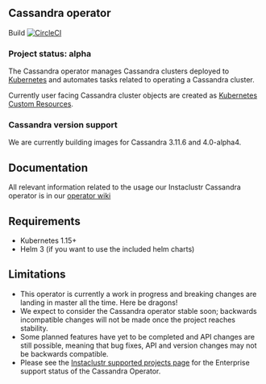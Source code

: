 ## Cassandra operator
Build [![CircleCI](https://circleci.com/gh/instaclustr/cassandra-operator/tree/master.svg?style=svg)](https://circleci.com/gh/instaclustr/cassandra-operator/tree/master)

### Project status: alpha
The Cassandra operator manages Cassandra clusters deployed to [Kubernetes](http://kubernetes.io) and automates tasks related to operating a Cassandra cluster.

Currently user facing Cassandra cluster objects are created as [Kubernetes Custom Resources](https://kubernetes.io/docs/tasks/access-kubernetes-api/extend-api-custom-resource-definitions/).

### Cassandra version support

We are currently building images for Cassandra 3.11.6 and 4.0-alpha4. 

## Documentation

All relevant information related to the usage our Instaclustr Cassandra operator is in our [operator wiki](https://github.com/instaclustr/cassandra-operator/wiki)

## Requirements

- Kubernetes 1.15+
- Helm 3 (if you want to use the included helm charts)

## Limitations

- This operator is currently a work in progress and breaking changes are landing in master all the time. Here be dragons!
- We expect to consider the Cassandra operator stable soon; backwards incompatible changes will not be made once the project reaches stability.
- Some planned features have yet to be completed and API changes are still possible, meaning that bug fixes, API and version changes may not be backwards compatible.
- Please see the [Instaclustr supported projects page](https://www.instaclustr.com/support/documentation/announcements/instaclustr-open-source-project-status/) for the Enterprise support status of the Cassandra Operator.